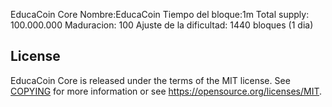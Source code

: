 EducaCoin Core 
Nombre:EducaCoin
Tiempo del bloque:1m
Total supply: 100.000.000
Maduracion: 100
Ajuste de la dificultad: 1440 bloques (1 dia)


License
-------

EducaCoin Core is released under the terms of the MIT license. See [COPYING](COPYING) for more
information or see https://opensource.org/licenses/MIT.
